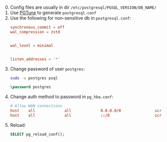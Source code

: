 0.  Config files are usually in dir `/etc/postgresql/PGSQL_VERSION/DB_NAME/`
0.  Use [PGTune](https://github.com/le0pard/pgtune) to generate `postgresql.conf` 
0.  Use the following for non-sensitive db in `postgresql.conf`:
    ```conf
    synchronous_commit = off 
    wal_compression = zstd


    wal_level = minimal


    listen_addresses = '*'
    ```
0.  Change password of user `postgres`:
    ```sh
    sudo -u postgres psql    
    ```
    ```sql
    \password postgres
    ```
0.  Change auth method to password in `pg_hba.conf`:
    ```conf            
    # Allow WAN connections
    host    all             all             0.0.0.0/0               scram-sha-256
    host    all             all             ::/0                    scram-sha-256
    ```
0.  Reload:
    ```sql
    SELECT pg_reload_conf();
    ```
